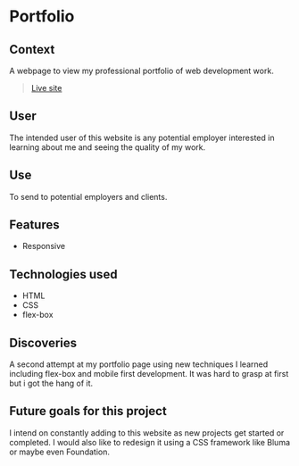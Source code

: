 # Portfolio

## Context
A webpage to view my professional portfolio of web development work.
 
> [Live site](https://seancassone.github.io/Portfolio/)

## User 
The intended user of this website is any potential employer interested in learning about me and seeing the quality of my work.

## Use
To send to potential employers and clients.

## Features
* Responsive



## Technologies used
* HTML
* CSS
* flex-box

## Discoveries
A second attempt at my portfolio page using new techniques I learned including flex-box and mobile first development. It was hard to grasp at first but i got the hang of it.

## Future goals for this project
I intend on constantly adding to this website as new projects get started or completed. I would also like to redesign it using a CSS framework like Bluma or maybe even Foundation.
